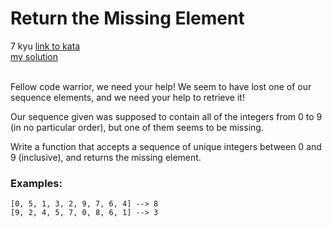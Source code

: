 # Return the Missing Element
7 kyu
[link to kata](https://www.codewars.com/kata/5299413901337c637e000004/train/javascript)
<br/>
[my solution]('./kata.js')
<br/>
<br/>
<p>Fellow code warrior, we need your help! We seem to have lost one of our sequence elements, and we need your help to retrieve it! </p>
<p>Our sequence given was supposed to contain all of the integers from 0 to 9 (in no particular order), but one of them seems to be missing.</p>
<p>Write a function that accepts a sequence of unique integers between 0 and 9 (inclusive), and returns the missing element. </p>
<h3 id="examples">Examples:</h3>
<pre><code>[0, 5, 1, 3, 2, 9, 7, 6, 4] --&gt; 8
[9, 2, 4, 5, 7, 0, 8, 6, 1] --&gt; 3
</code></pre>
